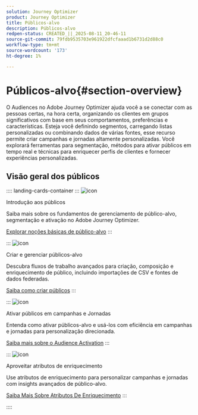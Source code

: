 ```yaml
---
solution: Journey Optimizer
product: Journey Optimizer
title: Públicos-alvo
description: Públicos-alvo
redpen-status: CREATED_||_2025-08-11_20-46-11
source-git-commit: 79fdb9535703e961922dfcfaaad1b6731d2d88c0
workflow-type: tm+mt
source-wordcount: '173'
ht-degree: 1%

---
```



# Públicos-alvo{#section-overview}

O Audiences no Adobe Journey Optimizer ajuda você a se conectar com as pessoas certas, na hora certa, organizando os clientes em grupos significativos com base em seus comportamentos, preferências e características. Esteja você definindo segmentos, carregando listas personalizadas ou combinando dados de várias fontes, esse recurso permite criar campanhas e jornadas altamente personalizadas. Você explorará ferramentas para segmentação, métodos para ativar públicos em tempo real e técnicas para enriquecer perfis de clientes e fornecer experiências personalizadas.

## Visão geral dos públicos

:::: landing-cards-container
:::
![icon](https://cdn.experienceleague.adobe.com/icons/circle-play.svg?lang=pt-BR)

Introdução aos públicos

Saiba mais sobre os fundamentos de gerenciamento de público-alvo, segmentação e ativação no Adobe Journey Optimizer.

[Explorar noções básicas de público-alvo](../using/audience/about-audiences.md)
:::

:::
![icon](https://cdn.experienceleague.adobe.com/icons/list-check.svg?lang=pt-BR)

Criar e gerenciar públicos-alvo

Descubra fluxos de trabalho avançados para criação, composição e enriquecimento de público, incluindo importações de CSV e fontes de dados federadas.

[Saiba como criar públicos](create-landing-page.md)
:::

:::
![icon](https://cdn.experienceleague.adobe.com/icons/bullseye.svg?lang=pt-BR)

Ativar públicos em campanhas e Jornadas

Entenda como ativar públicos-alvo e usá-los com eficiência em campanhas e jornadas para personalização direcionada.

[Saiba mais sobre o Audience Activation](../using/audience/target-audiences.md)
:::

:::
![icon](https://cdn.experienceleague.adobe.com/icons/puzzle-piece.svg?lang=pt-BR)

Aproveitar atributos de enriquecimento

Use atributos de enriquecimento para personalizar campanhas e jornadas com insights avançados de público-alvo.

[Saiba Mais Sobre Atributos De Enriquecimento](../using/audience/enrichment-attributes.md)
:::

::::
